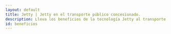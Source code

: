 ```yaml
---
layout: default
title: Jetty | Jetty en el transporte público concesionado.
description: Lleva los beneficios de la tecnología Jetty al transporte público concesionado.
id: beneficios
---
```


<script type="text/javascript">
  window.location="https://www.jetty.mx/servicios-ejecutivos";
</script>